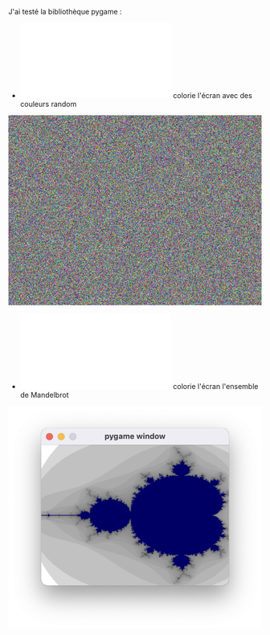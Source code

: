 J'ai testé la bibliothèque pygame :
* ![pyg_random.py](./pyg_random.py) colorie l'écran avec des couleurs random 

![pyg_random.png](./pyg_random.png)

* ![pyg_mandelbrot.py](./pyg_mandelbrot.py) colorie l'écran l'ensemble de Mandelbrot 

![pyg_mandelbrot.png](./pyg_mandelbrot.png)
